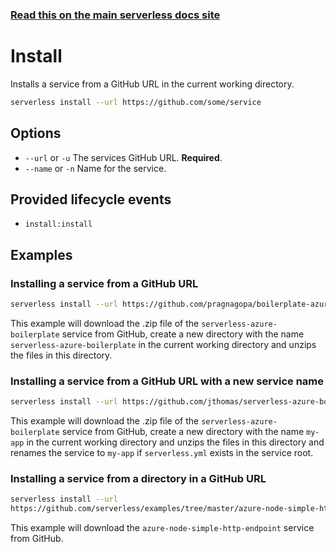 <!--
title: Serverless Framework Commands - Azure Functions - Install
menuText: Install
menuOrder: 3
description: Install pre-written Azure Functions Functions, Events and Resources with the Serverless Framework
layout: Doc
-->

<!-- DOCS-SITE-LINK:START automatically generated  -->
### [Read this on the main serverless docs site](https://www.serverless.com/framework/docs/providers/azure/cli-reference/install)
<!-- DOCS-SITE-LINK:END -->

# Install

Installs a service from a GitHub URL in the current working directory.

```bash
serverless install --url https://github.com/some/service
```

## Options
- `--url` or `-u` The services GitHub URL. **Required**.
- `--name` or `-n` Name for the service.

## Provided lifecycle events
- `install:install`

## Examples

### Installing a service from a GitHub URL

```bash
serverless install --url https://github.com/pragnagopa/boilerplate-azurefunctions
```

This example will download the .zip file of the `serverless-azure-boilerplate` service from GitHub, create a new directory with the name `serverless-azure-boilerplate` in the current working directory and unzips the files in this directory.

### Installing a service from a GitHub URL with a new service name

```bash
serverless install --url https://github.com/jthomas/serverless-azure-boilerplate --name my-app
```

This example will download the .zip file of the `serverless-azure-boilerplate` service from GitHub, create a new directory with the name `my-app` in the current working directory and unzips the files in this directory and renames the service to `my-app` if `serverless.yml` exists in the service root.

### Installing a service from a directory in a GitHub URL

```bash
serverless install --url
https://github.com/serverless/examples/tree/master/azure-node-simple-http-endpoint
```

This example will download the `azure-node-simple-http-endpoint` service from GitHub.
